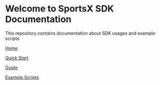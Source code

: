 # Welcome to SportsX SDK Documentation

This repository contains documentation about SDK usages and example scripts

[Home](user_manual/docs/index.md)

[Quick Start](user_manual/docs/quickstart.md)

[Guide](user_manual/docs/guide.md)

[Example Scripts](examples)
